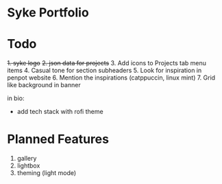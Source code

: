# Syke Portfolio 

# Todo
~~1. syke logo~~
~~2. json data for projects~~
3. Add icons to Projects tab menu items
4. Casual tone for section subheaders
5. Look for inspiration in penpot website
6. Mention the inspirations (catppuccin, linux mint)
7. Grid like background in banner

in bio:
- add tech stack with rofi theme


# Planned Features
1. gallery
2. lightbox
3. theming (light mode)
